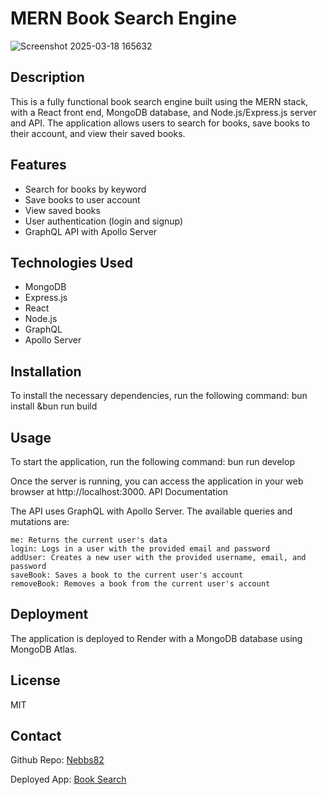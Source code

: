 # MERN Book Search Engine
![Screenshot 2025-03-18 165632](https://github.com/user-attachments/assets/a764f490-9b14-435f-bc32-06e9c5ea912a)

## Description
This is a fully functional book search engine built using the MERN stack, with a React front end, MongoDB database, and Node.js/Express.js server and API. The application allows users to search for books, save books to their account, and view their saved books.

## Features
* Search for books by keyword
* Save books to user account
* View saved books
* User authentication (login and signup)
* GraphQL API with Apollo Server

## Technologies Used
* MongoDB
* Express.js
* React
* Node.js
* GraphQL
* Apollo Server

## Installation
To install the necessary dependencies, run the following command:
bun install &bun run build

## Usage

To start the application, run the following command:
bun run develop

Once the server is running, you can access the application in your web browser at http://localhost:3000.
API Documentation

The API uses GraphQL with Apollo Server. The available queries and mutations are:

    me: Returns the current user's data
    login: Logs in a user with the provided email and password
    addUser: Creates a new user with the provided username, email, and password
    saveBook: Saves a book to the current user's account
    removeBook: Removes a book from the current user's account

## Deployment

The application is deployed to Render with a MongoDB database using MongoDB Atlas.

## License
MIT

## Contact

Github Repo: [Nebbs82](https://github.com/Nebbs82/Challenge-18-Book-Search)

Deployed App: [Book Search](https://challenge-18-book-search.onrender.com)
